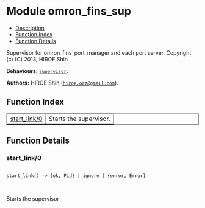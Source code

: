 

# Module omron_fins_sup #
* [Description](#description)
* [Function Index](#index)
* [Function Details](#functions)



Supervisor for omron_fins_port_manager and each port server.
Copyright (c) (C) 2013, HIROE Shin

__Behaviours:__ [`supervisor`](supervisor.md).

__Authors:__ HIROE Shin ([`hiroe.orz@gmail.com`](mailto:hiroe.orz@gmail.com)).
<a name="index"></a>

## Function Index ##


<table width="100%" border="1" cellspacing="0" cellpadding="2" summary="function index"><tr><td valign="top"><a href="#start_link-0">start_link/0</a></td><td>
Starts the supervisor.</td></tr></table>


<a name="functions"></a>

## Function Details ##

<a name="start_link-0"></a>

### start_link/0 ###


<pre><code>
start_link() -&gt; {ok, Pid} | ignore | {error, Error}
</code></pre>
<br />


Starts the supervisor

